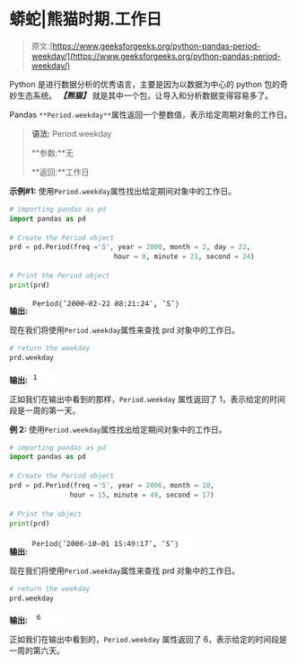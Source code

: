 # 蟒蛇|熊猫时期.工作日

> 原文:[https://www.geeksforgeeks.org/python-pandas-period-weekday/](https://www.geeksforgeeks.org/python-pandas-period-weekday/)

Python 是进行数据分析的优秀语言，主要是因为以数据为中心的 python 包的奇妙生态系统。 ***【熊猫】*** 就是其中一个包，让导入和分析数据变得容易多了。

Pandas `**Period.weekday**`属性返回一个整数值，表示给定周期对象的工作日。

> **语法:** Period.weekday
> 
> **参数:**无
> 
> **返回:**工作日

**示例#1:** 使用`Period.weekday`属性找出给定期间对象中的工作日。

```py
# importing pandas as pd
import pandas as pd

# Create the Period object
prd = pd.Period(freq ='S', year = 2000, month = 2, day = 22,
                          hour = 8, minute = 21, second = 24)

# Print the Period object
print(prd)
```

**输出:**
![](img/e74d8dfa72965f36f64b1d11a228d297.png)

现在我们将使用`Period.weekday`属性来查找 prd 对象中的工作日。

```py
# return the weekday
prd.weekday
```

**输出:**
![](img/c8714f31b75ba31f04b16087a515777f.png)

正如我们在输出中看到的那样，`Period.weekday` 属性返回了 1，表示给定的时间段是一周的第一天。

**例 2:** 使用`Period.weekday`属性找出给定期间对象中的工作日。

```py
# importing pandas as pd
import pandas as pd

# Create the Period object
prd = pd.Period(freq ='S', year = 2006, month = 10,
               hour = 15, minute = 49, second = 17)

# Print the object
print(prd)
```

**输出:**
![](img/7752883a0d3bbe6723b83c640e79cd94.png)

现在我们将使用`Period.weekday`属性来查找 prd 对象中的工作日。

```py
# return the weekday
prd.weekday
```

**输出:**
![](img/80c6fc386e1c253a774a150d3140b9ab.png)

正如我们在输出中看到的，`Period.weekday` 属性返回了 6，表示给定的时间段是一周的第六天。